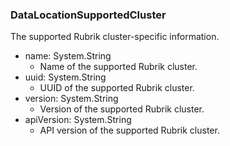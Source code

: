### DataLocationSupportedCluster
The supported Rubrik cluster-specific information.

- name: System.String
  - Name of the supported Rubrik cluster.
- uuid: System.String
  - UUID of the supported Rubrik cluster.
- version: System.String
  - Version of the supported Rubrik cluster.
- apiVersion: System.String
  - API version of the supported Rubrik cluster.
